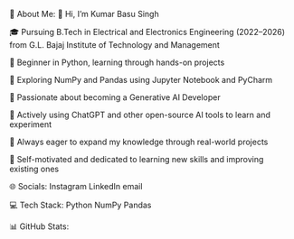💫 About Me:
👋 Hi, I’m Kumar Basu Singh

🎓 Pursuing B.Tech in Electrical and Electronics Engineering (2022–2026) from G.L. Bajaj Institute of Technology and Management

🐍 Beginner in Python, learning through hands-on projects

🧠 Exploring NumPy and Pandas using Jupyter Notebook and PyCharm

🤖 Passionate about becoming a Generative AI Developer

💬 Actively using ChatGPT and other open-source AI tools to learn and experiment

🌱 Always eager to expand my knowledge through real-world projects

🚀 Self-motivated and dedicated to learning new skills and improving existing ones

🌐 Socials:
Instagram LinkedIn email

💻 Tech Stack:
Python NumPy Pandas

📊 GitHub Stats:





